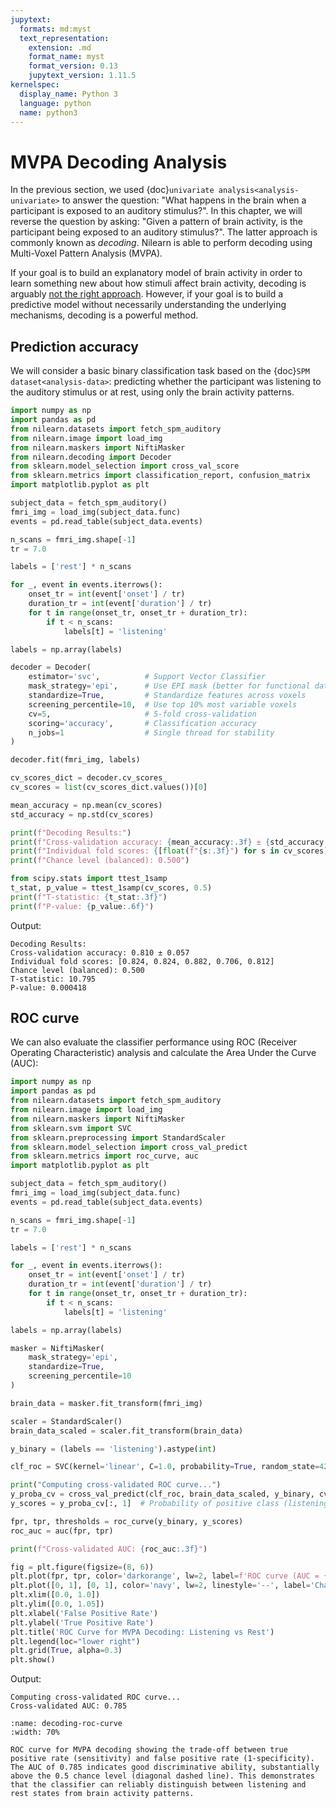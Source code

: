```yaml
---
jupytext:
  formats: md:myst
  text_representation:
    extension: .md
    format_name: myst
    format_version: 0.13
    jupytext_version: 1.11.5
kernelspec:
  display_name: Python 3
  language: python
  name: python3
---
```


# MVPA Decoding Analysis

In the previous section, we used
{doc}`univariate analysis<analysis-univariate>`
to answer the question:
"What happens in the brain when a participant is exposed to an auditory stimulus?".
In this chapter, we will reverse the question by asking: "Given a pattern of
brain activity, is the participant being exposed to an auditory stimulus?".
The latter approach is commonly known as *decoding*.
Nilearn is able to perform decoding using Multi-Voxel Pattern Analysis (MVPA).

If your goal is to build an explanatory model of brain activity in order to
learn something new about how stimuli affect brain activity, decoding is arguably
[not the right approach](https://pmc.ncbi.nlm.nih.gov/articles/PMC5797513/).
However, if your goal is to build a predictive model without necessarily
understanding the underlying mechanisms, decoding is a powerful method.

## Prediction accuracy

We will consider a basic binary classification task based on the
{doc}`SPM dataset<analysis-data>`:
predicting whether the participant was listening to the auditory stimulus or at
rest, using only the brain activity patterns.

```python
import numpy as np
import pandas as pd
from nilearn.datasets import fetch_spm_auditory
from nilearn.image import load_img
from nilearn.maskers import NiftiMasker
from nilearn.decoding import Decoder
from sklearn.model_selection import cross_val_score
from sklearn.metrics import classification_report, confusion_matrix
import matplotlib.pyplot as plt

subject_data = fetch_spm_auditory()
fmri_img = load_img(subject_data.func)
events = pd.read_table(subject_data.events)

n_scans = fmri_img.shape[-1]
tr = 7.0

labels = ['rest'] * n_scans

for _, event in events.iterrows():
    onset_tr = int(event['onset'] / tr)
    duration_tr = int(event['duration'] / tr)
    for t in range(onset_tr, onset_tr + duration_tr):
        if t < n_scans:
            labels[t] = 'listening'

labels = np.array(labels)

decoder = Decoder(
    estimator='svc',          # Support Vector Classifier
    mask_strategy='epi',      # Use EPI mask (better for functional data)
    standardize=True,         # Standardize features across voxels
    screening_percentile=10,  # Use top 10% most variable voxels
    cv=5,                     # 5-fold cross-validation
    scoring='accuracy',       # Classification accuracy
    n_jobs=1                  # Single thread for stability
)

decoder.fit(fmri_img, labels)

cv_scores_dict = decoder.cv_scores_
cv_scores = list(cv_scores_dict.values())[0]

mean_accuracy = np.mean(cv_scores)
std_accuracy = np.std(cv_scores)

print(f"Decoding Results:")
print(f"Cross-validation accuracy: {mean_accuracy:.3f} ± {std_accuracy:.3f}")
print(f"Individual fold scores: {[float(f"{s:.3f}") for s in cv_scores]}")
print(f"Chance level (balanced): 0.500")

from scipy.stats import ttest_1samp
t_stat, p_value = ttest_1samp(cv_scores, 0.5)
print(f"T-statistic: {t_stat:.3f}")
print(f"P-value: {p_value:.6f}")
```

Output:
```
Decoding Results:
Cross-validation accuracy: 0.810 ± 0.057
Individual fold scores: [0.824, 0.824, 0.882, 0.706, 0.812]
Chance level (balanced): 0.500
T-statistic: 10.795
P-value: 0.000418
```

## ROC curve

We can also evaluate the classifier performance using ROC (Receiver Operating
Characteristic) analysis and calculate the Area Under the Curve (AUC):

```python
import numpy as np
import pandas as pd
from nilearn.datasets import fetch_spm_auditory
from nilearn.image import load_img
from nilearn.maskers import NiftiMasker
from sklearn.svm import SVC
from sklearn.preprocessing import StandardScaler
from sklearn.model_selection import cross_val_predict
from sklearn.metrics import roc_curve, auc
import matplotlib.pyplot as plt

subject_data = fetch_spm_auditory()
fmri_img = load_img(subject_data.func)
events = pd.read_table(subject_data.events)

n_scans = fmri_img.shape[-1]
tr = 7.0

labels = ['rest'] * n_scans

for _, event in events.iterrows():
    onset_tr = int(event['onset'] / tr)
    duration_tr = int(event['duration'] / tr)
    for t in range(onset_tr, onset_tr + duration_tr):
        if t < n_scans:
            labels[t] = 'listening'

labels = np.array(labels)

masker = NiftiMasker(
    mask_strategy='epi',
    standardize=True,
    screening_percentile=10
)

brain_data = masker.fit_transform(fmri_img)

scaler = StandardScaler()
brain_data_scaled = scaler.fit_transform(brain_data)

y_binary = (labels == 'listening').astype(int)

clf_roc = SVC(kernel='linear', C=1.0, probability=True, random_state=42)

print("Computing cross-validated ROC curve...")
y_proba_cv = cross_val_predict(clf_roc, brain_data_scaled, y_binary, cv=5, method='predict_proba')
y_scores = y_proba_cv[:, 1]  # Probability of positive class (listening)

fpr, tpr, thresholds = roc_curve(y_binary, y_scores)
roc_auc = auc(fpr, tpr)

print(f"Cross-validated AUC: {roc_auc:.3f}")

fig = plt.figure(figsize=(8, 6))
plt.plot(fpr, tpr, color='darkorange', lw=2, label=f'ROC curve (AUC = {roc_auc:.3f})')
plt.plot([0, 1], [0, 1], color='navy', lw=2, linestyle='--', label='Chance level (AUC = 0.5)')
plt.xlim([0.0, 1.0])
plt.ylim([0.0, 1.05])
plt.xlabel('False Positive Rate')
plt.ylabel('True Positive Rate')
plt.title('ROC Curve for MVPA Decoding: Listening vs Rest')
plt.legend(loc="lower right")
plt.grid(True, alpha=0.3)
plt.show()
```

Output:
```
Computing cross-validated ROC curve...
Cross-validated AUC: 0.785
```

```{figure} ./images/decoding_roc_curve.png
:name: decoding-roc-curve
:width: 70%

ROC curve for MVPA decoding showing the trade-off between true positive rate (sensitivity) and false positive rate (1-specificity). The AUC of 0.785 indicates good discriminative ability, substantially above the 0.5 chance level (diagonal dashed line). This demonstrates that the classifier can reliably distinguish between listening and rest states from brain activity patterns.
```
